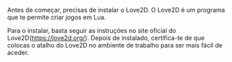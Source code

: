 
Antes de começar, precisas de instalar o Love2D. 
O Love2D é um programa que te permite criar jogos em Lua.

Para o instalar, basta seguir as instruções no site oficial do Love2D(https://love2d.org/).
Depois de instalado, certifica-te de que colocas o atalho do Love2D no ambiente de trabalho para 
ser mais fácil de aceder.

